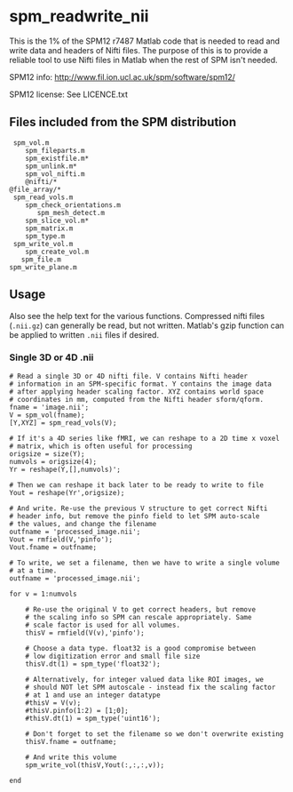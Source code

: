 # spm_readwrite_nii


This is the 1% of the SPM12 r7487 Matlab code that is needed to read and write data and headers of Nifti files. The purpose of this is to provide a reliable tool to use Nifti files in Matlab when the rest of SPM isn't needed.

SPM12 info: http://www.fil.ion.ucl.ac.uk/spm/software/spm12/

SPM12 license: See LICENCE.txt


## Files included from the SPM distribution

     spm_vol.m
        spm_fileparts.m
        spm_existfile.m*
        spm_unlink.m*
        spm_vol_nifti.m
        @nifti/*
    @file_array/*
     spm_read_vols.m
        spm_check_orientations.m
           spm_mesh_detect.m
        spm_slice_vol.m*
        spm_matrix.m
        spm_type.m
     spm_write_vol.m
        spm_create_vol.m
       spm_file.m
    spm_write_plane.m


## Usage

Also see the help text for the various functions. Compressed nifti files (`.nii.gz`) can generally be read, but not written. Matlab's gzip function can be applied to written `.nii` files if desired.

### Single 3D or 4D .nii

    # Read a single 3D or 4D nifti file. V contains Nifti header
    # information in an SPM-specific format. Y contains the image data
    # after applying header scaling factor. XYZ contains world space 
    # coordinates in mm, computed from the Nifti header sform/qform.
    fname = 'image.nii';
    V = spm_vol(fname);
    [Y,XYZ] = spm_read_vols(V);
    
    # If it's a 4D series like fMRI, we can reshape to a 2D time x voxel
    # matrix, which is often useful for processing
    origsize = size(Y);
    numvols = origsize(4);
    Yr = reshape(Y,[],numvols)';
    
    # Then we can reshape it back later to be ready to write to file
    Yout = reshape(Yr',origsize);
    
    # And write. Re-use the previous V structure to get correct Nifti
    # header info, but remove the pinfo field to let SPM auto-scale 
    # the values, and change the filename
    outfname = 'processed_image.nii';
    Vout = rmfield(V,'pinfo');
    Vout.fname = outfname;
    
    # To write, we set a filename, then we have to write a single volume 
    # at a time.    
    outfname = 'processed_image.nii';
    
    for v = 1:numvols
    
        # Re-use the original V to get correct headers, but remove
        # the scaling info so SPM can rescale appropriately. Same 
        # scale factor is used for all volumes.
        thisV = rmfield(V(v),'pinfo');
        
        # Choose a data type. float32 is a good compromise between
        # low digitization error and small file size
        thisV.dt(1) = spm_type('float32');
        
        # Alternatively, for integer valued data like ROI images, we
        # should NOT let SPM autoscale - instead fix the scaling factor
        # at 1 and use an integer datatype
        #thisV = V(v);
        #thisV.pinfo(1:2) = [1;0];
        #thisV.dt(1) = spm_type('uint16');
        
        # Don't forget to set the filename so we don't overwrite existing
        thisV.fname = outfname;
        
        # And write this volume
        spm_write_vol(thisV,Yout(:,:,:,v));
        
    end

